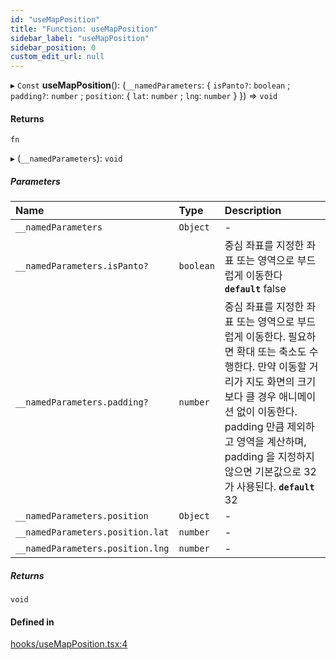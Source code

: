 ```yaml
---
id: "useMapPosition"
title: "Function: useMapPosition"
sidebar_label: "useMapPosition"
sidebar_position: 0
custom_edit_url: null
---
```


▸ `Const` **useMapPosition**(): (`__namedParameters`: { `isPanto?`: `boolean` ; `padding?`: `number` ; `position`: { `lat`: `number` ; `lng`: `number`  }  }) => `void`

#### Returns

`fn`

▸ (`__namedParameters`): `void`

##### Parameters

| Name | Type | Description |
| :------ | :------ | :------ |
| `__namedParameters` | `Object` | - |
| `__namedParameters.isPanto?` | `boolean` | 중심 좌표를 지정한 좌표 또는 영역으로 부드럽게 이동한다  **`default`** false |
| `__namedParameters.padding?` | `number` | 중심 좌표를 지정한 좌표 또는 영역으로 부드럽게 이동한다. 필요하면 확대 또는 축소도 수행한다. 만약 이동할 거리가 지도 화면의 크기보다 클 경우 애니메이션 없이 이동한다. padding 만큼 제외하고 영역을 계산하며, padding 을 지정하지 않으면 기본값으로 32가 사용된다.  **`default`** 32 |
| `__namedParameters.position` | `Object` | - |
| `__namedParameters.position.lat` | `number` | - |
| `__namedParameters.position.lng` | `number` | - |

##### Returns

`void`

#### Defined in

[hooks/useMapPosition.tsx:4](https://github.com/JaeSeoKim/react-kakao-maps/blob/0abe091/src/hooks/useMapPosition.tsx#L4)
